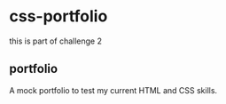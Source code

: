 # css-portfolio
this is part of challenge 2

## portfolio
A mock portfolio to test my current HTML and CSS skills.

